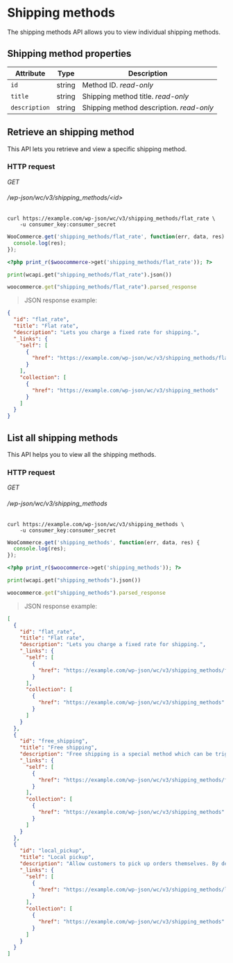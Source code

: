 # Shipping methods #

The shipping methods API allows you to view individual shipping methods.

## Shipping method properties ##

| Attribute     | Type   | Description                                                            |
| ------------- | ------ | ---------------------------------------------------------------------- |
| `id`          | string | Method ID. <i class="label label-info">read-only</i>                   |
| `title`       | string | Shipping method title. <i class="label label-info">read-only</i>       |
| `description` | string | Shipping method description. <i class="label label-info">read-only</i> |

## Retrieve an shipping method ##

This API lets you retrieve and view a specific shipping method.

### HTTP request ###

<div class="api-endpoint">
	<div class="endpoint-data">
		<i class="label label-get">GET</i>
		<h6>/wp-json/wc/v3/shipping_methods/&lt;id&gt;</h6>
	</div>
</div>

```shell
curl https://example.com/wp-json/wc/v3/shipping_methods/flat_rate \
	-u consumer_key:consumer_secret
```

```javascript
WooCommerce.get('shipping_methods/flat_rate', function(err, data, res) {
  console.log(res);
});
```

```php
<?php print_r($woocommerce->get('shipping_methods/flat_rate')); ?>
```

```python
print(wcapi.get("shipping_methods/flat_rate").json())
```

```ruby
woocommerce.get("shipping_methods/flat_rate").parsed_response
```

> JSON response example:

```json
{
  "id": "flat_rate",
  "title": "Flat rate",
  "description": "Lets you charge a fixed rate for shipping.",
  "_links": {
    "self": [
      {
        "href": "https://example.com/wp-json/wc/v3/shipping_methods/flat_rate"
      }
    ],
    "collection": [
      {
        "href": "https://example.com/wp-json/wc/v3/shipping_methods"
      }
    ]
  }
}
```

## List all shipping methods ##

This API helps you to view all the shipping methods.

### HTTP request ###

<div class="api-endpoint">
	<div class="endpoint-data">
		<i class="label label-get">GET</i>
		<h6>/wp-json/wc/v3/shipping_methods</h6>
	</div>
</div>

```shell
curl https://example.com/wp-json/wc/v3/shipping_methods \
	-u consumer_key:consumer_secret
```

```javascript
WooCommerce.get('shipping_methods', function(err, data, res) {
  console.log(res);
});
```

```php
<?php print_r($woocommerce->get('shipping_methods')); ?>
```

```python
print(wcapi.get("shipping_methods").json())
```

```ruby
woocommerce.get("shipping_methods").parsed_response
```

> JSON response example:

```json
[
  {
    "id": "flat_rate",
    "title": "Flat rate",
    "description": "Lets you charge a fixed rate for shipping.",
    "_links": {
      "self": [
        {
          "href": "https://example.com/wp-json/wc/v3/shipping_methods/flat_rate"
        }
      ],
      "collection": [
        {
          "href": "https://example.com/wp-json/wc/v3/shipping_methods"
        }
      ]
    }
  },
  {
    "id": "free_shipping",
    "title": "Free shipping",
    "description": "Free shipping is a special method which can be triggered with coupons and minimum spends.",
    "_links": {
      "self": [
        {
          "href": "https://example.com/wp-json/wc/v3/shipping_methods/free_shipping"
        }
      ],
      "collection": [
        {
          "href": "https://example.com/wp-json/wc/v3/shipping_methods"
        }
      ]
    }
  },
  {
    "id": "local_pickup",
    "title": "Local pickup",
    "description": "Allow customers to pick up orders themselves. By default, when using local pickup store base taxes will apply regardless of customer address.",
    "_links": {
      "self": [
        {
          "href": "https://example.com/wp-json/wc/v3/shipping_methods/local_pickup"
        }
      ],
      "collection": [
        {
          "href": "https://example.com/wp-json/wc/v3/shipping_methods"
        }
      ]
    }
  }
]
```
